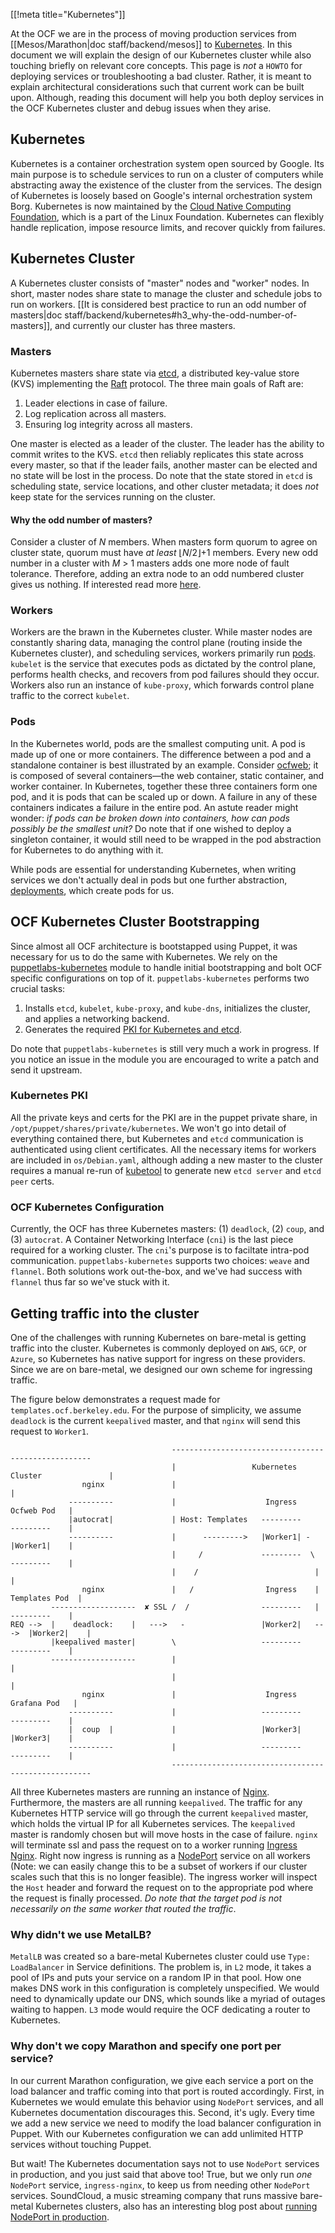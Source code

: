 [[!meta title="Kubernetes"]]

At the OCF we are in the process of moving production services from
[[Mesos/Marathon|doc staff/backend/mesos]] to [Kubernetes][kubernetes]. In this
document we will explain the design of our Kubernetes cluster while also
touching briefly on relevant core concepts. This page is _not_ a `HOWTO` for
deploying services or troubleshooting a bad cluster. Rather, it is meant to
explain architectural considerations such that current work can be built upon.
Although, reading this document will help you both deploy services in the OCF
Kubernetes cluster and debug issues when they arise.

## Kubernetes

Kubernetes is a container orchestration system open sourced by Google. Its main
purpose is to schedule services to run on a cluster of computers while
abstracting away the existence of the cluster from the services. The design of
Kubernetes is loosely based on Google's internal orchestration system Borg.
Kubernetes is now maintained by the [Cloud Native Computing Foundation][cncf],
which is a part of the Linux Foundation. Kubernetes can flexibly handle
replication, impose resource limits, and recover quickly from failures.

## Kubernetes Cluster

A Kubernetes cluster consists of "master" nodes and "worker" nodes. In short,
master nodes share state to manage the cluster and schedule jobs to run on
workers. [[It is considered best practice to run an odd number of masters|doc
staff/backend/kubernetes#h3_why-the-odd-number-of-masters]], and currently our
cluster has three masters.

### Masters

Kubernetes masters share state via [etcd][etcd-io], a distributed key-value
store (KVS) implementing the [Raft][raft] protocol. The three main goals of
Raft are:

1. Leader elections in case of failure.
2. Log replication across all masters.
3. Ensuring log integrity across all masters.

One master is elected as a leader of the cluster. The leader has the ability to
commit writes to the KVS. `etcd` then reliably replicates this state across
every master, so that if the leader fails, another master can be elected and no
state will be lost in the process. Do note that the state stored in `etcd` is
scheduling state, service locations, and other cluster metadata; it does _not_
keep state for the services running on the cluster.

#### Why the odd number of masters?

Consider a cluster of *N* members. When masters form quorum to agree on cluster
state, quorum must have _at least_ ⌊*N*/2⌋+1 members. Every new odd number in a
cluster with *M* > 1 masters adds one more node of fault tolerance.  Therefore,
adding an extra node to an odd numbered cluster gives us nothing. If interested
read more [here][failure-tolerance].

### Workers

Workers are the brawn in the Kubernetes cluster. While master nodes are
constantly sharing data, managing the control plane (routing inside the
Kubernetes cluster), and scheduling services, workers primarily run
[pods][pod].  `kubelet` is the service that executes pods as dictated by the
control plane, performs health checks, and recovers from pod failures should
they occur.  Workers also run an instance of `kube-proxy`, which forwards
control plane traffic to the correct `kubelet`.

### Pods

In the Kubernetes world, pods are the smallest computing unit. A pod is made up
of one or more containers. The difference between a pod and a standalone
container is best illustrated by an example. Consider [ocfweb][ocfweb]; it is
composed of several containers—the web container, static container, and worker
container.  In Kubernetes, together these three containers form one pod, and it
is pods that can be scaled up or down. A failure in any of these containers
indicates a failure in the entire pod. An astute reader might wonder: _if pods
can be broken down into containers, how can pods possibly be the smallest
unit?_ Do note that if one wished to deploy a singleton container, it would
still need to be wrapped in the pod abstraction for Kubernetes to do anything
with it.

While pods are essential for understanding Kubernetes, when writing services we
don't actually deal in pods but one further abstraction,
[deployments][deployment], which create pods for us.

## OCF Kubernetes Cluster Bootstrapping

Since almost all OCF architecture is bootstapped using Puppet, it was necessary
for us to do the same with Kubernetes. We rely on the
[puppetlabs-kubernetes][kubernetes-module] module to handle initial
bootstrapping and bolt OCF specific configurations on top of it.
`puppetlabs-kubernetes` performs two crucial tasks:

1. Installs `etcd`, `kubelet`, `kube-proxy`, and `kube-dns`, initializes the
   cluster, and applies a networking backend.
2. Generates the required [PKI for Kubernetes and etcd][kubernetes-pki].

Do note that `puppetlabs-kubernetes` is still very much a work in progress. If
you notice an issue in the module you are encouraged to write a patch and send
it upstream.

### Kubernetes PKI

All the private keys and certs for the PKI are in the puppet private share, in
`/opt/puppet/shares/private/kubernetes`. We won't go into detail of everything
contained there, but Kubernetes and `etcd` communication is authenticated using
client certificates. All the necessary items for workers are included in
`os/Debian.yaml`, although adding a new master to the cluster requires a manual
re-run of [kubetool][puppetlabs-kubetool] to generate new `etcd server` and
`etcd peer` certs.

### OCF Kubernetes Configuration

Currently, the OCF has three Kubernetes masters: (1) `deadlock`, (2) `coup`,
and (3) `autocrat`. A Container Networking Interface (`cni`) is the last piece
required for a working cluster. The `cni`'s purpose is to faciltate intra-pod
communication. `puppetlabs-kubernetes` supports two choices: `weave` and
`flannel`. Both solutions work out-the-box, and we've had success with
`flannel` thus far so we've stuck with it.

## Getting traffic into the cluster

One of the challenges with running Kubernetes on bare-metal is getting traffic
into the cluster. Kubernetes is commonly deployed on `AWS`, `GCP`, or `Azure`,
so Kubernetes has native support for ingress on these providers. Since we are
on bare-metal, we designed our own scheme for ingressing traffic.

The figure below demonstrates a request made for `templates.ocf.berkeley.edu`.
For the purpose of simplicity, we assume `deadlock` is the current `keepalived`
master, and that `nginx` will send this request to `Worker1`.

```
                                    ----------------------------------------------------
                                    |                 Kubernetes Cluster               |
                nginx               |                                                  |
             ----------             |                    Ingress          Ocfweb Pod   |
             |autocrat|             | Host: Templates   ---------         ---------    |
             ----------             |      --------->   |Worker1| -       |Worker1|    |
                                    |     /             ---------  \      ---------    |
                                    |    /                          |                  |
                nginx               |   /                Ingress    |   Templates Pod  |
         -------------------  ✘ SSL /  /                ---------   |     ---------    |
REQ -->  |    deadlock:    |   --->   -                 |Worker2|   --->  |Worker2|    |
         |keepalived master|        \                   ---------         ---------    |
         -------------------        |                                                  |
                                    |                                                  |
                nginx               |                    Ingress         Grafana Pod   |
             ----------             |                   ---------         ---------    |
             |  coup  |             |                   |Worker3|         |Worker3|    |
             ----------             |                   ---------         ---------    |
                                    ----------------------------------------------------
```

All three Kubernetes masters are running an instance of [Nginx][nginx].
Furthermore, the masters are all running `keepalived`. The traffic for any
Kubernetes HTTP service will go through the current `keepalived` master, which
holds the virtual IP for all Kubernetes services. The `keepalived` master is
randomly chosen but will move hosts in the case of failure.  `nginx` will
terminate ssl and pass the request on to a worker running [Ingress
Nginx][ingress-nginx].  Right now ingress is running as a [NodePort][nodeport]
service on all workers (Note: we can easily change this to be a subset of
workers if our cluster scales such that this is no longer feasible).  The
ingress worker will inspect the `Host` header and forward the request on to the
appropriate pod where the request is finally processed. _Do note that the
target pod is not necessarily on the same worker that routed the traffic_.


### Why didn't we use MetalLB?

`MetalLB` was created so a bare-metal Kubernetes cluster could use `Type:
LoadBalancer` in Service definitions. The problem is, in `L2` mode, it takes a
pool of IPs and puts your service on a random IP in that pool. How one makes
DNS work in this configuration is completely unspecified. We would need to
dynamically update our DNS, which sounds like a myriad of outages waiting to
happen. `L3` mode would require the OCF dedicating a router to Kubernetes.


### Why don't we copy Marathon and specify one port per service?

In our current Marathon configuration, we give each service a port on the load
balancer and traffic coming into that port is routed accordingly. First, in
Kubernetes we would emulate this behavior using `NodePort` services, and all
Kubernetes documentation discourages this. Second, it's ugly. Every time we add
a new service we need to modify the load balancer configuration in Puppet. With
our Kubernetes configuration we can add unlimited HTTP services without
touching Puppet.

But wait! The Kubernetes documentation says not to use `NodePort` services in
production, and you just said that above too! True, but we only run _one_
`NodePort` service, `ingress-nginx`, to keep us from needing other `NodePort`
services.  SoundCloud, a music streaming company that runs massive bare-metal
Kubernetes clusters, also has an interesting blog post about [running NodePort
in production][soundcloud-nodeport].

[kubernetes]: https://kubernetes.io/
[cncf]: https://cncf.io
[etcd-io]: https://github.com/etcd-io/etcd
[raft]: https://raft.github.io/raft.pdf
[failure-tolerance]: https://coreos.com/etcd/docs/latest/faq.html#what-is-failure-tolerance
[pod]: https://kubernetes.io/docs/concepts/workloads/pods/pod/
[ocfweb]: https://github.com/ocf/ocfweb/tree/master/services
[deployment]: https://kubernetes.io/docs/concepts/workloads/controllers/deployment/
[kubernetes-module]: https://github.com/puppetlabs/puppetlabs-kubernetes
[kubernetes-pki]: https://kubernetes.io/docs/setup/certificates
[puppetlabs-kubetool]: https://github.com/puppetlabs/puppetlabs-kubernetes#Setup
[nginx]: https://nginx.org/
[ingress-nginx]: https://github.com/kubernetes/ingress-nginx
[nodeport]: https://kubernetes.io/docs/concepts/services-networking/service/#nodeport
[soundcloud-nodeport]: https://developers.soundcloud.com/blog/how-soundcloud-uses-haproxy-with-kubernetes-for-user-facing-traffic
